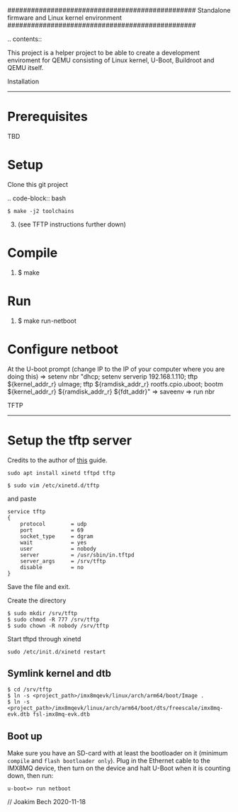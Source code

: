 ################################################
Standalone firmware and Linux kernel environment
################################################

.. contents::

This project is a helper project to be able to create a development enviroment
for QEMU consisting of Linux kernel, U-Boot, Buildroot and QEMU itself.

Installation
************

Prerequisites
=============
TBD

Setup
=====
Clone this git project

.. code-block:: bash

	$ make -j2 toolchains
3. (see TFTP instructions further down)

Compile
=======
1. $ make

Run
===
1. $ make run-netboot

Configure netboot
=================
At the U-boot prompt (change IP to the IP of your computer where you are doing this)
=> setenv nbr "dhcp; setenv serverip 192.168.1.110; tftp ${kernel_addr_r} uImage; tftp ${ramdisk_addr_r} rootfs.cpio.uboot; bootm ${kernel_addr_r} ${ramdisk_addr_r} ${fdt_addr}"
=> saveenv
=> run nbr

TFTP
****
Setup the tftp server
=====================
Credits to the author of [this](https://developer.ridgerun.com/wiki/index.php?title=Setting_Up_A_Tftp_Service)
guide.
```
sudo apt install xinetd tftpd tftp
```

```
$ sudo vim /etc/xinetd.d/tftp
```
and paste

```
service tftp
{
    protocol        = udp
    port            = 69
    socket_type     = dgram
    wait            = yes
    user            = nobody
    server          = /usr/sbin/in.tftpd
    server_args     = /srv/tftp
    disable         = no
}
```
Save the file and exit.

Create the directory
```
$ sudo mkdir /srv/tftp
$ sudo chmod -R 777 /srv/tftp
$ sudo chown -R nobody /srv/tftp
```

Start tftpd through xinetd

```
sudo /etc/init.d/xinetd restart
```

## Symlink kernel and dtb
```
$ cd /srv/tftp
$ ln -s <project_path>/imx8mqevk/linux/arch/arm64/boot/Image .
$ ln -s <project_path>/imx8mqevk/linux/arch/arm64/boot/dts/freescale/imx8mq-evk.dtb fsl-imx8mq-evk.dtb
```

## Boot up
Make sure you have an SD-card with at least the bootloader on it (minimum
`compile` and `flash bootloader only`). Plug in the Ethernet cable to the
IMX8MQ device, then turn on the device and halt U-Boot when it is counting
down, then run:
```
u-boot=> run netboot
```

// Joakim Bech
2020-11-18

